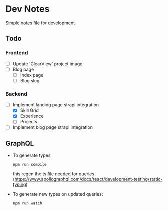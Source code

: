 # Dev Notes

Simple notes file for development

## Todo

### Frontend

- [ ] Update 'ClearView' project image
- [ ] Blog page
  - [ ] Index page
  - [ ] Blog slug

### Backend

- [ ] Implement landing page strapi integration
  - [x] Skill Grid
  - [x] Experience
  - [ ] Projects
- [ ] Implement blog page strapi integration

## GraphQL

- To generate types:

  `npm run compile`

  this regen the ts file needed for queries (<https://www.apollographql.com/docs/react/development-testing/static-typing>)

- To generate new types on updated queries:

    `npm run watch`
